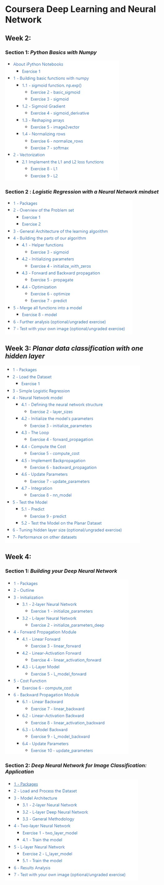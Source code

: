 # Coursera Deep Learning and Neural Network
## Week 2:
### Section 1: *Python Basics with Numpy*
![W2A1](https://github.com/JavadZandiyeh/Coursera-DL-and-NNs/blob/main/course-content/W2A1.jpg)<br/>
### Section 2 : *Logistic Regression with a Neural Network mindset*
![W2A2](https://github.com/JavadZandiyeh/Coursera-DL-and-NNs/blob/main/course-content/W2A2.jpg)<br/>
## Week 3: *Planar data classification with one hidden layer*
![W3A1](https://github.com/JavadZandiyeh/Coursera-DL-and-NNs/blob/main/course-content/W3A1.jpg)<br/>
## Week 4:
### Section 1: *Building your Deep Neural Network*
![W4A1](https://github.com/JavadZandiyeh/Coursera-DL-and-NNs/blob/main/course-content/W4A1.jpg)<br/>
### Section 2: *Deep Neural Network for Image Classification: Application*
![W4A2](https://github.com/JavadZandiyeh/Coursera-DL-and-NNs/blob/main/course-content/W4A2.jpg)

